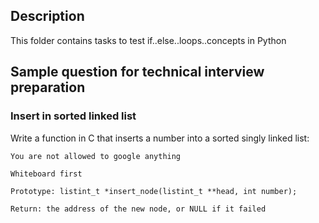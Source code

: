 ## **Description**

This folder contains tasks to test if..else..loops..concepts in Python

## **Sample question for technical interview preparation**
### **Insert in sorted linked list**

Write a function in C that inserts a number into a sorted singly linked list:

	You are not allowed to google anything
	
	Whiteboard first
	
	Prototype: listint_t *insert_node(listint_t **head, int number);
	
	Return: the address of the new node, or NULL if it failed
